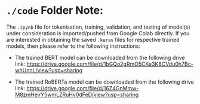 # `./code` Folder Note:

The `.ipynb` file for tokenisation, training, validation, and testing of model(s) under consideration is imported/pushed from Google Colab directly. If you are interested in obtaining the saved `.keras` files for respective trained models, then please refer to the following instructions:

- The trained BERT model can be downloaded from the following drive link: https://drive.google.com/file/d/1bGQo2gRmO5CKe3K8CVdu0h7Bc-whUnnL/view?usp=sharing

- The trained RoBERTa model can be downloaded from the following drive link: https://drive.google.com/file/d/16Z4GnMmw-M8zmHeirY5wmLZRuHv0dFeD/view?usp=sharing
